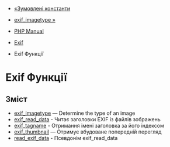 - [«Зумовлені константи](exif.constants.md)
- [exif_imagetype »](function.exif-imagetype.md)

- [PHP Manual](index.md)
- [Exif](book.exif.md)
- Exif Функції

# Exif Функції

## Зміст

- [exif_imagetype](function.exif-imagetype.md) — Determine the type
of an image
- [exif_read_data](function.exif-read-data.md) - Читає заголовки
EXIF із файлів зображень
- [exif_tagname](function.exif-tagname.md) - Отримання імені
заголовка за його індексом
- [exif_thumbnail](function.exif-thumbnail.md) — Отримує вбудоване
попередній перегляд
- [read_exif_data](function.read-exif-data.md) - Псевдонім
exif_read_data
